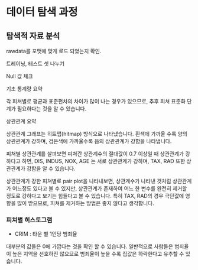 # 데이터 탐색 과정

## 탐색적 자료 분석

rawdata를 포맷에 맞게 로드 되었는지 확인. <br />

트레이닝, 테스트 셋 나누기 <br />

Null 값 체크 <br />

기초 통계량 요약 <br />

각 피쳐별로 평균과 표준편차의 차이가 많이 나는 경우가 있으므로, 추후 피쳐 표준화 단계가 필요하다는 것을 알 수 있습니다. 

상관관계 요약 <br />

상관관계 그래프는 히트맵(hitmap) 방식으로 나타냈습니다.
흰색에 가까울 수록 양의 상관관계가 강하며, 
검은색에 가까울수록 음의 상관관계가 강함을 나타냅니다. 

피쳐별 상관관계를 살펴보면 피쳐간 상관계수의 절대값이 0.7 이상일 때 상관관계가 강하다고 하면, 
DIS, INDUS, NOX, AGE 는 서로 상관관계가 강하며, 
TAX, RAD 또한 상관관계가 강함을 알 수 있습니다. 
<br />


상관관계가 강한 피쳐별로 pair plot을 나타내보면,
상관계수가 나타낸 것처럼 상관관계가 어느정도 있다고 볼 수 있지만,
상관관계가 존재하여 어느 한 변수를 완전히 제거할 정도로 강하다고 보기는 힘들다고 볼 수 있습니다. 
특히 TAX, RAD의 경우 극단값에 영향을 많이 받으므로, 피쳐를 제거하는 방법은 좋지 않다고 생각합니다. 
<br />

### 피쳐별 히스토그램

* CRIM : 타운 별 1인당 범죄율

대부분의 값들은 0에 가깝다는 것을 확인 할 수 있습니다. 
일반적으로 사람들은 범죄율이 높은 지역을 선호하진 않으므로 범죄율이 높을 수록 집값은 하락한다고 유추할 수 있습니다. 
